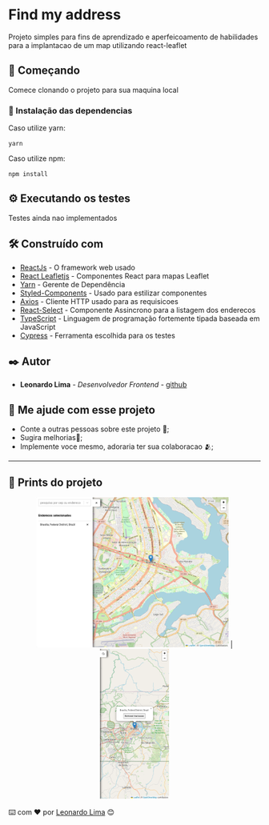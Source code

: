 # Find my address

Projeto simples para fins de aprendizado e aperfeicoamento de habilidades para a implantacao de um map utilizando react-leaflet

## 🚀 Começando

Comece clonando o projeto para sua maquina local

### 🔧 Instalação das dependencias

Caso utilize yarn:

```
yarn
```

Caso utilize npm:

```
npm install
```

## ⚙️ Executando os testes

Testes ainda nao implementados

## 🛠️ Construído com

- [ReactJs](https://react.dev/) - O framework web usado
- [React Leafletjs](https://react-leaflet.js.org/) - Componentes React para mapas Leaflet
- [Yarn](https://yarnpkg.com/) - Gerente de Dependência
- [Styled-Components](https://styled-components.com/) - Usado para estilizar componentes
- [Axios](https://axios-http.com/ptbr/docs/intro) - Cliente HTTP usado para as requisicoes
- [React-Select](https://react-select.com/home) - Componente Assincrono para a listagem dos enderecos
- [TypeScript](https://www.typescriptlang.org/) - Linguagem de programação fortemente tipada baseada em JavaScript
- [Cypress](https://www.cypress.io/) - Ferramenta escolhida para os testes

## ✒️ Autor

- **Leonardo Lima** - _Desenvolvedor Frontend_ - [github](https://github.com/leonardobl)

## 🎁 Me ajude com esse projeto

- Conte a outras pessoas sobre este projeto 📢;
- Sugira melhorias🍺;
- Implemente voce mesmo, adoraria ter sua colaboracao 🫂;

---

## 🎁 Prints do projeto

<div align="center"> 
<img src="public/assets/imgs/pc.png" height="300" /> | 
<img src="public/assets/imgs/mobile.png" height="300" />
</div>

⌨️ com ❤️ por [Leonardo Lima](https://github.com/leonardobl) 😊
